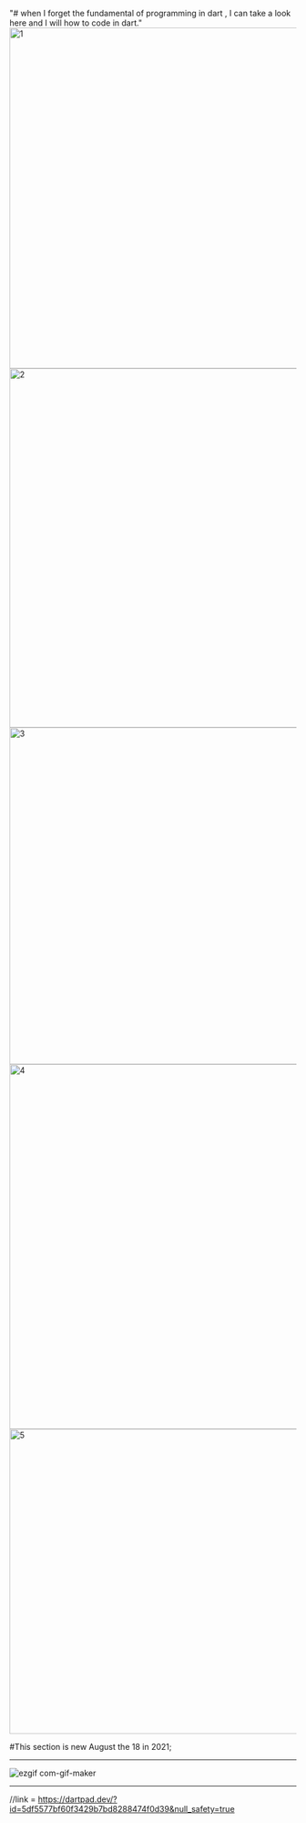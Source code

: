 "# when I forget the fundamental of programming in dart , I can take a look here and I will how to code in dart." 
<img width="597" alt="1" src="https://user-images.githubusercontent.com/81476500/126040973-b2dfbb17-fb58-4faa-bc7a-64b4bbd5760c.png">
<img width="629" alt="2" src="https://user-images.githubusercontent.com/81476500/126040977-5193c3e4-7dd1-4025-ba4e-ca0c598f66d7.png">
<img width="590" alt="3" src="https://user-images.githubusercontent.com/81476500/126040982-bc3ff661-4998-49eb-8f5c-a79af64889cb.png">
<img width="639" alt="4" src="https://user-images.githubusercontent.com/81476500/126040983-fd1e7047-4184-4925-87c8-478a3ba73581.png">
<img width="534" alt="5" src="https://user-images.githubusercontent.com/81476500/126040984-6bc94c66-6e69-48ed-84f8-32506f575e15.png">

#This section is new August the 18 in 2021;

_____________________________________________________________________________________________________________________________
![ezgif com-gif-maker](https://user-images.githubusercontent.com/81476500/129949536-2d4fe584-d9b8-470d-85a8-f121d50e7a43.gif)

____________________________________________________________________________________________________________________________
//link = https://dartpad.dev/?id=5df5577bf60f3429b7bd8288474f0d39&null_safety=true

